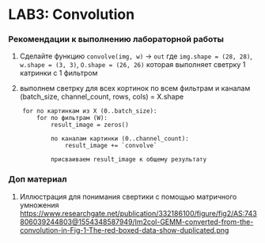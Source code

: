 # LAB3: Convolution

### Рекомендации к выполнению лабораторной работы
1. Сделайте функцию `convolve(img, w)` -> `out` где `img.shape = (28, 28)`, `w.shape = (3, 3)`, `O.shape = (26, 26)`
   которая выполняет светрку 1 катринки с 1 фильтром

2. выполнем светрку для всех кортинок по всем фильтрам и каналам 
(batch_size, channel_count, rows, cols) = X.shape

```
    for по картинкам из X (0..batch_size): 
        for по фильтрам (W):
            result_image = zeros()

            по каналам картинки (0..channel_count):
                result_image += `convolve`
            
            присваиваем result_image к общему результату
```
### Доп материал
1. Иллюстрация для понимания свертики с помощью матричного умножения
https://www.researchgate.net/publication/332186100/figure/fig2/AS:743806039244803@1554348587949/Im2col-GEMM-converted-from-the-convolution-in-Fig-1-The-red-boxed-data-show-duplicated.png
